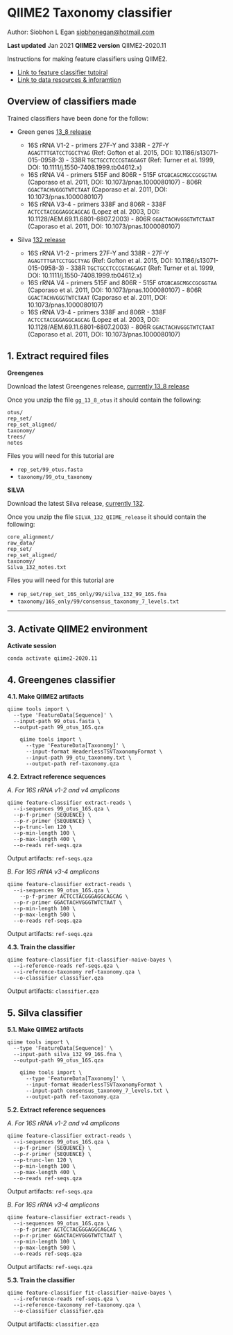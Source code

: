 # QIIME2 Taxonomy classifier

Author: Siobhon L Egan
<siobhonegan@hotmail.com>

**Last updated** Jan 2021
**QIIME2 version** QIIME2-2020.11

Instructions for making feature classifiers using QIIME2.

- [Link to feature classifier tutoiral](https://docs.qiime2.org/2020.6/tutorials/feature-classifier/)
- [Link to data resources & inforamtion](https://docs.qiime2.org/2020.6/data-resources/)


## Overview of classifiers made

Trained classifiers have been done for the follow:

- Green genes [13_8 release](ftp://greengenes.microbio.me/greengenes_release/gg_13_5/gg_13_8_otus.tar.gz)
	- 16S rRNA V1-2 - primers 27F-Y and 338R
	  		- 27F-Y `AGAGTTTGATCCTGGCTYAG` (Ref: Gofton et al. 2015, DOI: 10.1186/s13071-015-0958-3)
	  		- 338R `TGCTGCCTCCCGTAGGAGT` (Ref: Turner et al. 1999, DOI: 10.1111/j.1550-7408.1999.tb04612.x)
	- 16S rRNA V4 - primers 515F and 806R
				- 515F `GTGBCAGCMGCCGCGGTAA` (Caporaso et al. 2011, DOI: 10.1073/pnas.1000080107)
				- 806R `GGACTACHVGGGTWTCTAAT` (Caporaso et al. 2011, DOI: 10.1073/pnas.1000080107)
	- 16S rRNA V3-4 - primers 338F and 806R
				- 338F `ACTCCTACGGGAGGCAGCAG` (Lopez et al. 2003, DOI: 10.1128/AEM.69.11.6801-6807.2003)
				- 806R `GGACTACHVGGGTWTCTAAT ` (Caporaso et al. 2011, DOI: 10.1073/pnas.1000080107)

- Silva [132 release](https://www.arb-silva.de/fileadmin/silva_databases/qiime/Silva_132_release.zip)
	- 16S rRNA V1-2 - primers 27F-Y and 338R
	  		- 27F-Y `AGAGTTTGATCCTGGCTYAG` (Ref: Gofton et al. 2015, DOI: 10.1186/s13071-015-0958-3)
	  		- 338R `TGCTGCCTCCCGTAGGAGT` (Ref: Turner et al. 1999, DOI: 10.1111/j.1550-7408.1999.tb04612.x)
	- 16S rRNA V4 - primers 515F and 806R
				- 515F `GTGBCAGCMGCCGCGGTAA` (Caporaso et al. 2011, DOI: 10.1073/pnas.1000080107)
				- 806R `GGACTACHVGGGTWTCTAAT` (Caporaso et al. 2011, DOI: 10.1073/pnas.1000080107)
	- 16S rRNA V3-4 - primers 338F and 806R
				- 338F `ACTCCTACGGGAGGCAGCAG` (Lopez et al. 2003, DOI: 10.1128/AEM.69.11.6801-6807.2003)
				- 806R `GGACTACHVGGGTWTCTAAT ` (Caporaso et al. 2011, DOI: 10.1073/pnas.1000080107)

## 1. Extract required files

**Greengenes**

Download the latest Greengenes release, [currently 13_8 release](ftp://greengenes.microbio.me/greengenes_release/gg_13_5/gg_13_8_otus.tar.gz)

Once you unzip the file `gg_13_8_otus` it should contain the following:
```
otus/
rep_set/
rep_set_aligned/
taxonomy/
trees/
notes
```

Files you will need for this tutorial are

- `rep_set/99_otus.fasta`
- `taxonomy/99_otu_taxonomy`

**SILVA**

Download the latest Silva release, [currently 132](https://www.arb-silva.de/fileadmin/silva_databases/qiime/Silva_132_release.zip).

Once you unzip the file `SILVA_132_QIIME_release` it should contain the following:
```
core_alignment/
raw_data/
rep_set/
rep_set_aligned/
taxonomy/
Silva_132_notes.txt
```

Files you will need for this tutorial are

- `rep_set/rep_set_16S_only/99/silva_132_99_16S.fna`
- `taxonomy/16S_only/99/consensus_taxonomy_7_levels.txt`


***

## 3. Activate QIIME2 environment

**Activate session**

```
conda activate qiime2-2020.11
```

## 4. Greengenes classifier

**4.1. Make QIIME2 artifacts**
```
qiime tools import \
  --type 'FeatureData[Sequence]' \
  --input-path 99_otus.fasta \
  --output-path 99_otus_16S.qza

	qiime tools import \
	  --type 'FeatureData[Taxonomy]' \
	  --input-format HeaderlessTSVTaxonomyFormat \
	  --input-path 99_otu_taxonomy.txt \
	  --output-path ref-taxonomy.qza
```

**4.2. Extract reference sequences**

*A. For 16S rRNA v1-2 and v4 amplicons*
```
qiime feature-classifier extract-reads \
  --i-sequences 99_otus_16S.qza \
  --p-f-primer {SEQUENCE} \
  --p-r-primer {SEQUENCE} \
  --p-trunc-len 120 \
  --p-min-length 100 \
  --p-max-length 400 \
  --o-reads ref-seqs.qza
```

Output artifacts: `ref-seqs.qza`

*B. For 16S rRNA v3-4 amplicons*
```
qiime feature-classifier extract-reads \
  --i-sequences 99_otus_16S.qza \
	--p-f-primer ACTCCTACGGGAGGCAGCAG \
  --p-r-primer GGACTACHVGGGTWTCTAAT \
  --p-min-length 100 \
  --p-max-length 500 \
  --o-reads ref-seqs.qza
```

Output artifacts: `ref-seqs.qza`

**4.3. Train the classifier**

```
qiime feature-classifier fit-classifier-naive-bayes \
  --i-reference-reads ref-seqs.qza \
  --i-reference-taxonomy ref-taxonomy.qza \
  --o-classifier classifier.qza
```
Output artifacts: `classifier.qza`

## 5. Silva classifier

**5.1. Make QIIME2 artifacts**
```
qiime tools import \
  --type 'FeatureData[Sequence]' \
  --input-path silva_132_99_16S.fna \
  --output-path 99_otus_16S.qza

	qiime tools import \
	  --type 'FeatureData[Taxonomy]' \
	  --input-format HeaderlessTSVTaxonomyFormat \
	  --input-path consensus_taxonomy_7_levels.txt \
	  --output-path ref-taxonomy.qza
```

**5.2. Extract reference sequences**

*A. For 16S rRNA v1-2 and v4 amplicons*
```
qiime feature-classifier extract-reads \
  --i-sequences 99_otus_16S.qza \
  --p-f-primer {SEQUENCE} \
  --p-r-primer {SEQUENCE} \
  --p-trunc-len 120 \
  --p-min-length 100 \
  --p-max-length 400 \
  --o-reads ref-seqs.qza
```

Output artifacts: `ref-seqs.qza`

*B. For 16S rRNA v3-4 amplicons*
```
qiime feature-classifier extract-reads \
  --i-sequences 99_otus_16S.qza \
  --p-f-primer ACTCCTACGGGAGGCAGCAG \
  --p-r-primer GGACTACHVGGGTWTCTAAT \
  --p-min-length 100 \
  --p-max-length 500 \
  --o-reads ref-seqs.qza
```

Output artifacts: `ref-seqs.qza`

**5.3. Train the classifier**

```
qiime feature-classifier fit-classifier-naive-bayes \
  --i-reference-reads ref-seqs.qza \
  --i-reference-taxonomy ref-taxonomy.qza \
  --o-classifier classifier.qza
```
Output artifacts: `classifier.qza`
